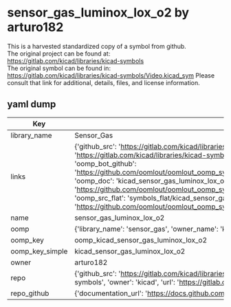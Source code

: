# sensor_gas_luminox_lox_o2 by arturo182  
This is a harvested standardized copy of a symbol from github.  
The original project can be found at:  
https://gitlab.com/kicad/libraries/kicad-symbols  
The original symbol can be found in:
https://gitlab.com/kicad/libraries/kicad-symbols/Video.kicad_sym
Please consult that link for additional, details, files, and license information.  
## yaml dump  
| Key | Value |  
| --- | --- |  
| library_name | Sensor_Gas |  
| links | {'github_src': 'https://gitlab.com/kicad/libraries/kicad-symbols/Video.kicad_sym', 'github_src_repo': 'https://gitlab.com/kicad/libraries/kicad-symbols', 'oomp_bot': 'kicad_sensor_gas_luminox_lox_o2/working', 'oomp_bot_github': 'https://github.com/oomlout/oomlout_oomp_symbol_bot/tree/main/kicad_sensor_gas_luminox_lox_o2/working', 'oomp_doc': 'kicad_sensor_gas_luminox_lox_o2/working', 'oomp_doc_github': 'https://github.com/oomlout/oomlout_oomp_symbol_doc/tree/main/kicad_sensor_gas_luminox_lox_o2/working', 'oomp_src_flat': 'symbols_flat/kicad_sensor_gas_luminox_lox_o2/working', 'oomp_src_flat_github': 'https://github.com/oomlout/oomlout_oomp_symbol_src/tree/main/kicad_sensor_gas_luminox_lox_o2/working'} |  
| name | sensor_gas_luminox_lox_o2 |  
| oomp | {'library_name': 'sensor_gas', 'owner_name': 'kicad', 'symbol_name': 'sensor_gas_luminox_lox_o2'} |  
| oomp_key | oomp_kicad_sensor_gas_luminox_lox_o2 |  
| oomp_key_simple | kicad_sensor_gas_luminox_lox_o2 |  
| owner | arturo182 |  
| repo | {'github_src': 'https://gitlab.com/kicad/libraries/kicad-symbols/Video.kicad_sym', 'name': 'libraries/kicad-symbols', 'owner': 'kicad', 'url': 'https://gitlab.com/kicad/libraries/kicad-symbols'} |  
| repo_github | {'documentation_url': 'https://docs.github.com/rest/repos/repos#get-a-repository', 'message': 'Not Found'} |  

